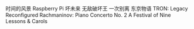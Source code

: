时间的风景
Raspberry Pi
坏未来
无敌破坏王
一次别离
东京物语
TRON: Legacy Reconfigured
Rachmaninov: Piano Concerto No. 2
A Festival of Nine Lessons & Carols